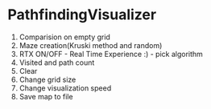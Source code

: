 # PathfindingVisualizer
1. Comparision on empty grid
2. Maze creation(Kruski method and random)
3. RTX ON/OFF - Real Time Experience :) - pick algorithm
4. Visited and path count
5. Clear
6. Change grid size
7. Change visualization speed
8. Save map to file

